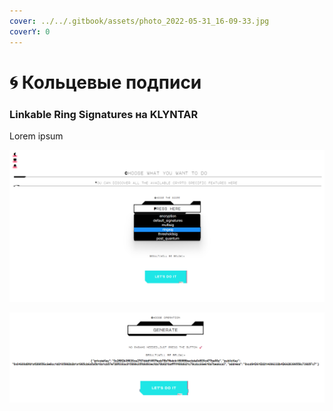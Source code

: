 ```yaml
---
cover: ../../.gitbook/assets/photo_2022-05-31_16-09-33.jpg
coverY: 0
---
```


# 🌀 Кольцевые подписи

### Linkable Ring Signatures на KLYNTAR

Lorem ipsum

![](<../../.gitbook/assets/image (15).png>)

![](<../../.gitbook/assets/image (12).png>)
